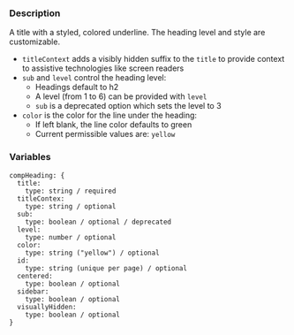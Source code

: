 ### Description
A title with a styled, colored underline. The heading level and style are customizable. 

* `titleContext` adds a visibly hidden suffix to the `title` to provide context to assistive technologies like screen readers
* `sub` and `level` control the heading level:
  * Headings default to h2
  * A level (from 1 to 6) can be provided with `level`
  * `sub` is a deprecated option which sets the level to 3
* `color` is the color for the line under the heading:
  * If left blank, the line color defaults to green
  * Current permissible values are: `yellow` 

### Variables
~~~
compHeading: {
  title:
    type: string / required
  titleContex: 
    type: string / optional
  sub:
    type: boolean / optional / deprecated
  level:
    type: number / optional
  color:
    type: string ("yellow") / optional
  id:
    type: string (unique per page) / optional
  centered:
    type: boolean / optional
  sidebar: 
    type: boolean / optional
  visuallyHidden: 
    type: boolean / optional
}
~~~